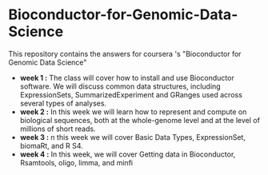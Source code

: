 # Bioconductor-for-Genomic-Data-Science
This repository contains the answers for coursera 's "Bioconductor for Genomic Data Science"

<ul>
  <li><b>week 1 :</b> The class will cover how to install and use Bioconductor software. We will discuss common data structures, including ExpressionSets, SummarizedExperiment and GRanges used across several types of analyses.</li>
  <li><b>week 2 :</b> In this week we will learn how to represent and compute on biological sequences, both at the whole-genome level and at the level of millions of short reads.</li>
  <li><b>week 3 :</b> n this week we will cover Basic Data Types, ExpressionSet, biomaRt, and R S4.</li>
  <li><b>week 4 :</b> In this week, we will cover Getting data in Bioconductor, Rsamtools, oligo, limma, and minfi</li>
</ul>

